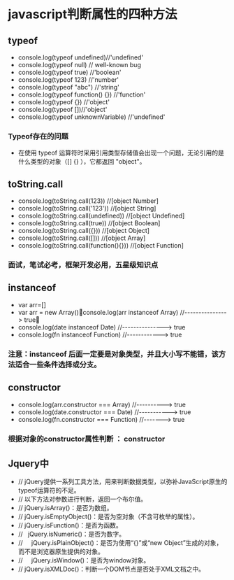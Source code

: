 # javascript判断属性的四种方法
## typeof
- console.log(typeof undefined)//'undefined'
- console.log(typeof null) // well-known bug
- console.log(typeof true) //'boolean'
- console.log(typeof 123)  //'number'
- console.log(typeof "abc")  //'string'
- console.log(typeof function() {}) //'function'
- console.log(typeof {}) //'object'
- console.log(typeof [])//'object'
- console.log(typeof unknownVariable) //'undefined'
### Typeof存在的问题
- 在使用 typeof 运算符时采用引用类型存储值会出现一个问题，无论引用的是什么类型的对象（[] {} ），它都返回 "object"。
## toString.call
- console.log(toString.call(123)) //[object Number]
- console.log(toString.call('123')) //[object String]
- console.log(toString.call(undefined)) //[object Undefined]
- console.log(toString.call(true)) //[object Boolean]
- console.log(toString.call({})) //[object Object]
- console.log(toString.call([])) //[object Array]
- console.log(toString.call(function(){})) //[object Function]
### 面试，笔试必考，框架开发必用，五星级知识点
## instanceof
- var arr=[]
- var arr = new Array()console.log(arr instanceof Array) //---------------> true
- console.log(date instanceof Date)     //---------------> true
- console.log(fn instanceof Function)   //------------> true
###  注意：instanceof 后面一定要是对象类型，并且大小写不能错，该方法适合一些条件选择或分支。
## constructor
- console.log(arr.constructor === Array)   //----------> true
- console.log(date.constructor === Date)   //-----------> true
- console.log(fn.constructor === Function) //-------> true
### 根据对象的constructor属性判断 ： constructor
## Jquery中
- //    jQuery提供一系列工具方法，用来判断数据类型，以弥补JavaScript原生的typeof运算符的不足。
- //     以下方法对参数进行判断，返回一个布尔值。
- //    jQuery.isArray()：是否为数组。
- //    jQuery.isEmptyObject()：是否为空对象（不含可枚举的属性）。
- //    jQuery.isFunction()：是否为函数。
- //    jQuery.isNumeric()：是否为数字。
- //     jQuery.isPlainObject()：是否为使用“{}”或“new Object”生成的对象，而不是浏览器原生提供的对象。
- //     jQuery.isWindow()：是否为window对象。
- //    jQuery.isXMLDoc()：判断一个DOM节点是否处于XML文档之中。
